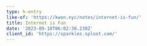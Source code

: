 ```yaml
---
type: h-entry
like-of: 'https://kwon.nyc/notes/internet-is-fun/'
title: Internet is Fun
date: '2023-09-18T06:02:30.230Z'
client_id: 'https://sparkles.sploot.com/'
---
```


